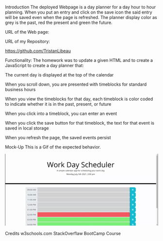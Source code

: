 Introduction
The deployed Webpage is a day planner for a day hour to hour planning. When you put an entry and click on the save icon the said entry will be saved even when the page is refreshed. The planner display color as grey is the past, red the present and green the future.

URL of the Web page:



URL of my Repository:

https://github.com/TristanLibeau

Functionality:
The homework was to update a given HTML and to create a JavaScript to create a day planner that:

The current day is displayed at the top of the calendar

When you scroll down, you are presented with timeblocks for standard business hours

When you view the timeblocks for that day, each timeblock is color coded to indicate whether it is in the past, present, or future

When you click into a timeblock, you can enter an event

When you click the save button for that timeblock, the text for that event is saved in local storage

When you refresh the page, the saved events persist




Mock-Up
This is a Gif of the expected behavior.


![mock-up](./assets/gif/work-day-scheduler.gif)

Credits
w3schools.com
StackOverflaw
BootCamp Course